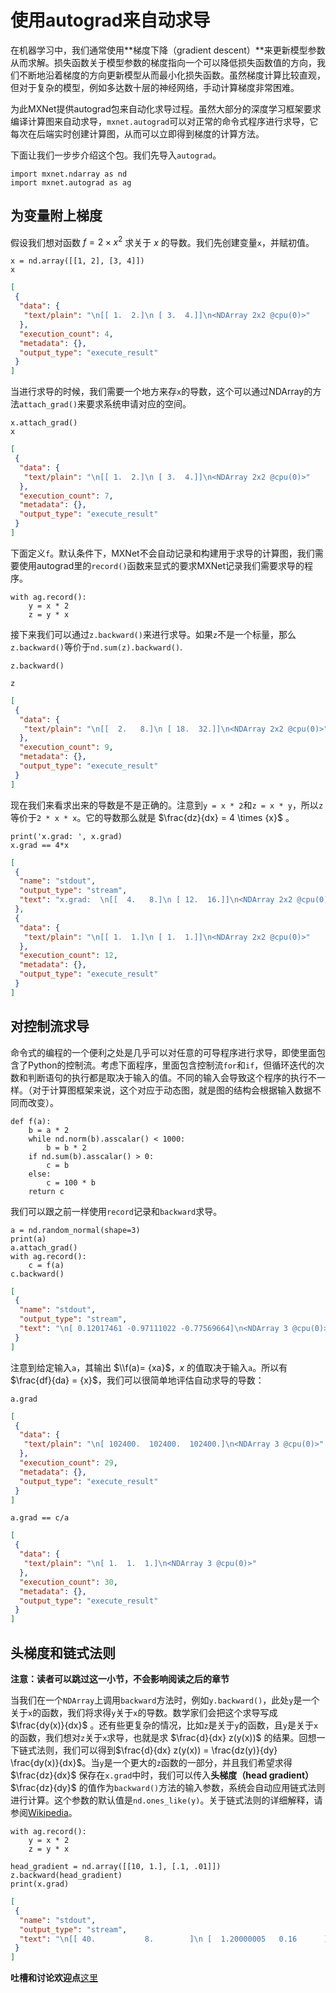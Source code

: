 # 使用autograd来自动求导

在机器学习中，我们通常使用**梯度下降（gradient descent）**来更新模型参数从而求解。损失函数关于模型参数的梯度指向一个可以降低损失函数值的方向，我们不断地沿着梯度的方向更新模型从而最小化损失函数。虽然梯度计算比较直观，但对于复杂的模型，例如多达数十层的神经网络，手动计算梯度非常困难。

为此MXNet提供autograd包来自动化求导过程。虽然大部分的深度学习框架要求编译计算图来自动求导，`mxnet.autograd`可以对正常的命令式程序进行求导，它每次在后端实时创建计算图，从而可以立即得到梯度的计算方法。

下面让我们一步步介绍这个包。我们先导入`autograd`。

```{.python .input  n=1}
import mxnet.ndarray as nd
import mxnet.autograd as ag
```

## 为变量附上梯度

假设我们想对函数 $f=2\times x^2$ 求关于 $x$ 的导数。我们先创建变量`x`，并赋初值。

```{.python .input  n=4}
x = nd.array([[1, 2], [3, 4]])
x
```

```{.json .output n=4}
[
 {
  "data": {
   "text/plain": "\n[[ 1.  2.]\n [ 3.  4.]]\n<NDArray 2x2 @cpu(0)>"
  },
  "execution_count": 4,
  "metadata": {},
  "output_type": "execute_result"
 }
]
```

当进行求导的时候，我们需要一个地方来存`x`的导数，这个可以通过NDArray的方法`attach_grad()`来要求系统申请对应的空间。

```{.python .input  n=7}
x.attach_grad()
x
```

```{.json .output n=7}
[
 {
  "data": {
   "text/plain": "\n[[ 1.  2.]\n [ 3.  4.]]\n<NDArray 2x2 @cpu(0)>"
  },
  "execution_count": 7,
  "metadata": {},
  "output_type": "execute_result"
 }
]
```

下面定义`f`。默认条件下，MXNet不会自动记录和构建用于求导的计算图，我们需要使用autograd里的`record()`函数来显式的要求MXNet记录我们需要求导的程序。

```{.python .input  n=8}
with ag.record():
    y = x * 2
    z = y * x
```

接下来我们可以通过`z.backward()`来进行求导。如果`z`不是一个标量，那么`z.backward()`等价于`nd.sum(z).backward()`.

```{.python .input  n=11}
z.backward()
```

```{.python .input  n=9}
z
```

```{.json .output n=9}
[
 {
  "data": {
   "text/plain": "\n[[  2.   8.]\n [ 18.  32.]]\n<NDArray 2x2 @cpu(0)>"
  },
  "execution_count": 9,
  "metadata": {},
  "output_type": "execute_result"
 }
]
```

现在我们来看求出来的导数是不是正确的。注意到`y = x * 2`和`z = x * y`，所以`z`等价于`2 * x * x`。它的导数那么就是 $\frac{dz}{dx} = 4 \times {x}$ 。

```{.python .input  n=12}
print('x.grad: ', x.grad)
x.grad == 4*x
```

```{.json .output n=12}
[
 {
  "name": "stdout",
  "output_type": "stream",
  "text": "x.grad:  \n[[  4.   8.]\n [ 12.  16.]]\n<NDArray 2x2 @cpu(0)>\n"
 },
 {
  "data": {
   "text/plain": "\n[[ 1.  1.]\n [ 1.  1.]]\n<NDArray 2x2 @cpu(0)>"
  },
  "execution_count": 12,
  "metadata": {},
  "output_type": "execute_result"
 }
]
```

## 对控制流求导

命令式的编程的一个便利之处是几乎可以对任意的可导程序进行求导，即使里面包含了Python的控制流。考虑下面程序，里面包含控制流`for`和`if`，但循环迭代的次数和判断语句的执行都是取决于输入的值。不同的输入会导致这个程序的执行不一样。（对于计算图框架来说，这个对应于动态图，就是图的结构会根据输入数据不同而改变）。

```{.python .input  n=13}
def f(a):
    b = a * 2
    while nd.norm(b).asscalar() < 1000:
        b = b * 2
    if nd.sum(b).asscalar() > 0:
        c = b
    else:
        c = 100 * b
    return c
```

我们可以跟之前一样使用`record`记录和`backward`求导。

```{.python .input  n=28}
a = nd.random_normal(shape=3)
print(a)
a.attach_grad()
with ag.record():
    c = f(a)
c.backward()
```

```{.json .output n=28}
[
 {
  "name": "stdout",
  "output_type": "stream",
  "text": "\n[ 0.12017461 -0.97111022 -0.77569664]\n<NDArray 3 @cpu(0)>\n"
 }
]
```

注意到给定输入`a`，其输出 $\\f(a)= {xa}$，$x$ 的值取决于输入`a`。所以有 $\frac{df}{da} = {x}$，我们可以很简单地评估自动求导的导数：

```{.python .input  n=29}
a.grad
```

```{.json .output n=29}
[
 {
  "data": {
   "text/plain": "\n[ 102400.  102400.  102400.]\n<NDArray 3 @cpu(0)>"
  },
  "execution_count": 29,
  "metadata": {},
  "output_type": "execute_result"
 }
]
```

```{.python .input  n=30}
a.grad == c/a
```

```{.json .output n=30}
[
 {
  "data": {
   "text/plain": "\n[ 1.  1.  1.]\n<NDArray 3 @cpu(0)>"
  },
  "execution_count": 30,
  "metadata": {},
  "output_type": "execute_result"
 }
]
```

## 头梯度和链式法则

**注意：读者可以跳过这一小节，不会影响阅读之后的章节**

当我们在一个`NDArray`上调用`backward`方法时，例如`y.backward()`，此处`y`是一个关于`x`的函数，我们将求得`y`关于`x`的导数。数学家们会把这个求导写成 $\frac{dy(x)}{dx}$ 。还有些更复杂的情况，比如`z`是关于`y`的函数，且`y`是关于`x`的函数，我们想对`z`关于`x`求导，也就是求 $\frac{d}{dx} z(y(x))$ 的结果。回想一下链式法则，我们可以得到$\frac{d}{dx} z(y(x)) = \frac{dz(y)}{dy} \frac{dy(x)}{dx}$。当`y`是一个更大的`z`函数的一部分，并且我们希望求得 $\frac{dz}{dx}$ 保存在`x.grad`中时，我们可以传入**头梯度（head gradient）** $\frac{dz}{dy}$ 的值作为`backward()`方法的输入参数，系统会自动应用链式法则进行计算。这个参数的默认值是`nd.ones_like(y)`。关于链式法则的详细解释，请参阅[Wikipedia](https://en.wikipedia.org/wiki/Chain_rule)。

```{.python .input  n=48}
with ag.record():
    y = x * 2
    z = y * x

head_gradient = nd.array([[10, 1.], [.1, .01]])
z.backward(head_gradient)
print(x.grad)
```

```{.json .output n=48}
[
 {
  "name": "stdout",
  "output_type": "stream",
  "text": "\n[[ 40.           8.        ]\n [  1.20000005   0.16      ]]\n<NDArray 2x2 @cpu(0)>\n"
 }
]
```

**吐槽和讨论欢迎点**[这里](https://discuss.gluon.ai/t/topic/744)



